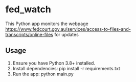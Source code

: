 # fed_watch

This Python app monitors the webpage https://www.fedcourt.gov.au/services/access-to-files-and-transcripts/online-files for updates

## Usage

1. Ensure you have Python 3.8+ installed.
2. Install dependencies:
   pip install -r requirements.txt
3. Run the app:
   python main.py
